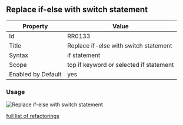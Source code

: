 ## Replace if-else with switch statement

Property | Value
--- | --- 
Id | RR0133
Title | Replace if\-else with switch statement
Syntax | if statement
Scope | top if keyword or selected if statement
Enabled by Default | yes

### Usage

![Replace if\-else with switch statement](../../images/refactorings/ReplaceIfElseWithSwitch.png)

[full list of refactorings](Refactorings.md)
